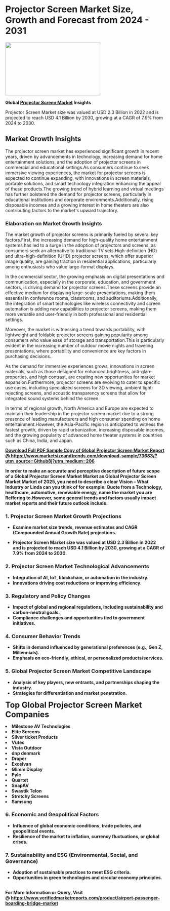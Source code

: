 <H1>Projector Screen Market Size, Growth and Forecast from 2024 - 2031</H1><img class="aligncenter size-medium wp-image-584254" src="https://thirdeyenews.in/wp-content/uploads/2024/09/Global-Market-Research-300x168.jpeg" alt="" width="300" height="168" /><p><strong>Global&nbsp;<a href="https://www.marketsizeandtrends.com/download-sample/73683/?utm_source=Github8j?utm_medium=206">Projector Screen Market</a> Insights</strong></p><p>Projector Screen Market size was valued at USD 2.3 Billion in 2022 and is projected to reach USD 4.1 Billion by 2030, growing at a CAGR of 7.9% from 2024 to 2030.</p><p><h2>Market Growth Insights</h2> <p>The projector screen market has experienced significant growth in recent years, driven by advancements in technology, increasing demand for home entertainment solutions, and the adoption of projector screens in commercial and educational settings.As consumers continue to seek immersive viewing experiences, the market for projector screens is expected to continue expanding, with innovations in screen materials, portable solutions, and smart technology integration enhancing the appeal of these products.The growing trend of hybrid learning and virtual meetings has further bolstered the demand for projector screens, particularly in educational institutions and corporate environments.Additionally, rising disposable incomes and a growing interest in home theaters are also contributing factors to the market's upward trajectory.</p> <p><strong><a href="#"></a></strong></p> <h3>Elaboration on Market Growth Insights</h3> <p>The market growth of projector screens is primarily fueled by several key factors.First, the increasing demand for high-quality home entertainment systems has led to a surge in the adoption of projectors and screens, as consumers seek an alternative to traditional TV sets.High-definition (HD) and ultra-high-definition (UHD) projector screens, which offer superior image quality, are gaining traction in residential applications, particularly among enthusiasts who value large-format displays.</p> <p>In the commercial sector, the growing emphasis on digital presentations and communication, especially in the corporate, education, and government sectors, is driving demand for projector screens.These screens provide an effective medium for displaying large-scale presentations, making them essential in conference rooms, classrooms, and auditoriums.Additionally, the integration of smart technologies like wireless connectivity and screen automation is adding new capabilities to projector screens, making them more versatile and user-friendly in both professional and residential settings.</p> <p>Moreover, the market is witnessing a trend towards portability, with lightweight and foldable projector screens gaining popularity among consumers who value ease of storage and transportation.This is particularly evident in the increasing number of outdoor movie nights and traveling presentations, where portability and convenience are key factors in purchasing decisions.</p> <p>As the demand for immersive experiences grows, innovations in screen materials, such as those designed for enhanced brightness, anti-glare properties, and high contrast, are creating new opportunities for market expansion.Furthermore, projector screens are evolving to cater to specific use cases, including specialized screens for 3D viewing, ambient light-rejecting screens, and acoustic transparency screens that allow for integrated sound systems behind the screen.</p> <p>In terms of regional growth, North America and Europe are expected to maintain their leadership in the projector screen market due to a strong presence of leading manufacturers and high consumer spending on home entertainment.However, the Asia-Pacific region is anticipated to witness the fastest growth, driven by rapid urbanization, increasing disposable incomes, and the growing popularity of advanced home theater systems in countries such as China, India, and Japan.</p> <p><strong><a href="#"></p><p><span class=""><strong>Download Full PDF Sample Copy of Global Projector Screen Market Report</strong> @ <a href="https://www.marketsizeandtrends.com/download-sample/73683/?utm_source=Github8j?utm_medium=206" target="_blank">https://www.marketsizeandtrends.com/download-sample/73683/?utm_source=Github8j?utm_medium=206</a></span></p><p>In order to make an accurate and perceptive description of future scope of a Global&nbsp;Projector Screen Market Market as Global&nbsp;Projector Screen Market Market of 2025, you need to describe a clear Vision &ndash; What Industry or Linda can you think of for example: Quote from a Technology, healthcare, automotive, renewable energy, name the market you are Reffering to.However, some general trends and factors usually impact market reports and their future outlook include:</p><h3>1.&nbsp;<strong>Projector Screen Market Growth Projections</strong></h3><ul><li>Examine market size trends, revenue estimates and CAGR (Compounded Annual Growth Rate) projections.</li><li><p>Projector Screen Market size was valued at USD 2.3 Billion in 2022 and is projected to reach USD 4.1 Billion by 2030, growing at a CAGR of 7.9% from 2024 to 2030.</p></li></ul><h3>2.&nbsp;<strong>Projector Screen Market Technological Advancements</strong></h3><ul><li>Integration of AI, IoT, blockchain, or automation in the industry.</li><li>Innovations driving cost reductions or improving efficiency.</li></ul><h3>3.&nbsp;<strong>Regulatory and Policy Changes</strong></h3><ul><li>Impact of global and regional regulations, including sustainability and carbon-neutral goals.</li><li>Compliance challenges and opportunities tied to government initiatives.</li></ul><h3>4.&nbsp;<strong>Consumer Behavior Trends</strong></h3><ul><li>Shifts in demand influenced by generational preferences (e.g., Gen Z, Millennials).</li><li>Emphasis on eco-friendly, ethical, or personalized products/services.</li></ul><h3>5.&nbsp;<strong>Global Projector Screen Market Competitive Landscape</strong></h3><ul><li>Analysis of key players, new entrants, and partnerships shaping the industry.</li><li>Strategies for differentiation and market penetration.</li></ul><p data-pm-slice="1 1 []"><span style="color: inherit; font-family: inherit; font-size: 25px;">Top Global Projector Screen Market Companies</span></p><div class="" data-test-id=""><p><li>Milestone AV Technologies</li><li> Elite Screens</li><li> Silver ticket Products</li><li> Vutec</li><li> Vista Outdoor</li><li> dnp denmark</li><li> Draper</li><li> Excelvan</li><li> Glimm Display</li><li> Pyle</li><li> Quartet</li><li> SnapAV</li><li> Swastik Telon</li><li> Stretchy Screens</li><li> Samsung</li></p></div><h3>6.&nbsp;<strong>Economic and Geopolitical Factors</strong></h3><ul><li>Influence of global economic conditions, trade policies, and geopolitical events.</li><li>Resilience of the market to inflation, currency fluctuations, or global crises.</li></ul><h3>7.&nbsp;<strong>Sustainability and ESG (Environmental, Social, and Governance)</strong></h3><ul><li>Adoption of sustainable practices to meet ESG criteria.</li><li>Opportunities in green technologies and circular economy principles.</li></ul><h2><strong style="font-size: 14px;">For More Information or Query, Visit @&nbsp;</strong><a style="background-color: #ffffff; font-size: 14px;" href="https://www.marketsizeandtrends.com/report/projector-screen-market/" target="_blank">https://www.verifiedmarketreports.com/product/airport-passenger-boarding-bridge-market</a></h2>